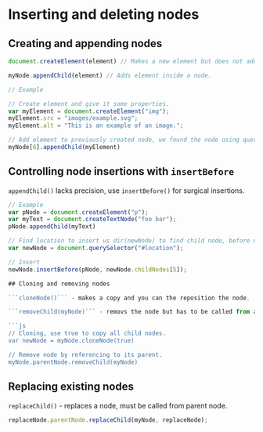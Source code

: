 # Inserting and deleting nodes

## Creating and appending nodes

```js
document.createElement(element) // Makes a new element but does not added it to the DOM.

myNode.appendChild(element) // Adds element inside a node.

// Example 

// Create element and give it some properties. 
var myElement = document.createElement("img");
myElement.src = "images/example.svg";
myElement.alt = "This is an example of an image.";

// Add element to previously created node, we found the node using querySelectorAll which returns an array.
myNode[6].appendChild(myElement)
```

## Controlling node insertions with ```insertBefore```

```appendChild()``` lacks precision, use ```insertBefore()``` for surgical insertions. 

```js
// Example
var pNode = document.createElement("p");
var myText = document.createTextNode("foo bar");
pNode.appendChild(myText)

// Find location to insert us dir(newNode) to find child node, before node 5 for our example.
var newNode = document.querySelector("#location");

// Insert
newNode.insertBefore(pNode, newNode.childNodes[5]);

## Cloning and removing nodes

```cloneNode()``` - makes a copy and you can the reposition the node.

```removeChild(myNode)``` - removs the node but has to be called from a parent node.

```js
// Cloning, use true to copy all child nodes. 
var newNode = myNode.cloneNode(true)

// Remove node by referencing to its parent.
myNode.parentNode.removeChild(myNode)
```

## Replacing existing nodes

```replaceChild()``` - replaces a node, must be called from parent node.

```js
replaceNode.parentNode.replaceChild(myNode, replaceNode);
```


